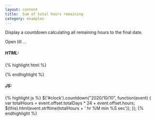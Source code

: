 ```yaml
---
layout: content
title:  Sum of total hours remaining
category: examples
---
```

Display a countdown calculating all remaining hours to the final date.

<div class="example-base">
  Open till ...
  <span id="clock"></span>
</div>

<script type="text/javascript">
  var twoDaysFromNow = new Date().valueOf() + 2 * 24 * 60 * 60 * 1000;
  $('#clock').countdown(twoDaysFromNow, function(event) {
    var totalHours = event.offset.totalDays * 24 + event.offset.hours;
    $(this).html(event.strftime(totalHours + ' hr %M min %S sec'));
  });
</script>

##### HTML:
{% highlight html %}
<div id="clock"></div>
{% endhighlight %}

##### JS:
{% highlight js %}
$('#clock').countdown("2020/10/10", function(event) {
  var totalHours = event.offset.totalDays * 24 + event.offset.hours;
  $(this).html(event.strftime(totalHours + ' hr %M min %S sec'));
});
{% endhighlight %}
